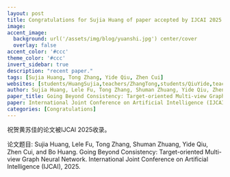 ```yaml
---
layout: post
title: Congratulations for Sujia Huang of paper accepted by IJCAI 2025!
image:
accent_image:
  background: url('/assets/img/blog/yuanshi.jpg') center/cover
  overlay: false
accent_color: '#ccc'
theme_color: '#ccc'
invert_sidebar: true
description: "recent paper."
tags: [Sujia Huang, Tong Zhang, Yide Qiu, Zhen Cui]
websites: [students/HuangSujia,teachers/ZhangTong,students/QiuYide,teachers/CuiZhen]
author: Sujia Huang, Lele Fu, Tong Zhang, Shuman Zhuang, Yide Qiu, Zhen Cui, Bo Huang.
paper_title: Going Beyond Consistency: Target-oriented Multi-view Graph Neural Network.
paper: International Joint Conference on Artificial Intelligence (IJCAI), 2025. 
categories: [Congratulations]
---
```


祝贺黄苏佳的论文被IJCAI 2025收录。

论文题目: Sujia Huang, Lele Fu, Tong Zhang, Shuman Zhuang, Yide Qiu, Zhen Cui, and Bo Huang. Going Beyond Consistency: Target-oriented Multi-view Graph Neural Network. International Joint Conference on Artificial Intelligence (IJCAI), 2025. 
